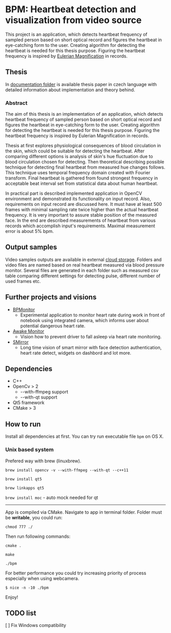 # BPM: Heartbeat detection and visualization from video source
This project is an application, which detects heartbeat frequency of sampled person based on short optical record and figures the heartbeat in eye-catching form to the user. Creating algorithm for detecting the heartbeat is needed for this thesis purpose. Figuring the heartbeat frequency is inspired by [Eulerian Magnification](http://people.csail.mit.edu/mrub/vidmag/) in records.

## Thesis
In [documentation folder](https://github.com/michalsindelar/bpm/tree/master/documentation) is available thesis paper in czech language with detailed information about implementation and theory behind.

### Abstract
The aim of this thesis is an implementation of an application, which detects heartbeat frequency of sampled person based on short optical record and figures the heartbeat in eye-catching form to the user. Creating algorithm for detecting the heartbeat is needed for this thesis purpose. Figuring the heartbeat frequency is inspired by Eulerian Magnification in records.

Thesis at first explores physiological consequences of blood circulation in the skin, which could be suitable for detecting the heartbeat. After comparing different options is analysis of skin's hue fluctuation due to blood circulation chosen for detecting. Then theoretical describing possible technique for detecting final heartbeat from measured hue changes follows. This technique uses temporal frequency domain created with Fourier transform. Final heartbeat is gathered from found strongest frequency in acceptable beat interval set from statistical data about human heartbeat.

In practical part is described implemented application in OpenCV environment and demonstrated its functionality on input record. Also, requirements on input record are discussed here. It must have at least 500 frames with minimal sampling rate twice higher than the actual heartbeat frequency. It is very important to assure stable position of the measured face. In the end are described measurements of heartbeat from various records which accomplish input's requirements. Maximal measurement error is about 5% bpm.


## Output samples
Video samples outputs are available in external [cloud storage](https://app.box.com/s/mrfgf7ximq980dwm3mwnod3dhpzm185w). Folders and video files are named based on real heartbeat measured via blood pressure monitor. Several files are generated in each folder such as measured csv table comparing different settings for detecting pulse, different number of used frames etc.



## Further projects and visions
- [BPMonitor](https://github.com/michalsindelar/BPMonitor)
    - Experimental application to monitor heart rate during work in front of notebook using integrated camera, which informs user about potential dangerous heart rate.
- [Awake Monitor](https://github.com/michalsindelar/awakeMonitor)
    - Vision how to prevent driver to fall asleep via heart rate monitoring.
- [SMirror](https://github.com/michalsindelar/SMirror)
    - Long time vision of smart mirror with face detection authentication, heart rate detect, widgets on dashbord and lot more.



## Dependencies
* C++
* OpenCv > 2
  * --with-ffmpeg support
  * --with-qt support
* Qt5 framework
* CMake > 3


## How to run
Install all dependencies at first. You can try run executable file `bpm` on OS X.

### Unix based system
Prefered way with brew (linuxbrew).

`brew install opencv -v --with-ffmpeg --with-qt --c++11`

`brew install qt5`

`brew linkapps qt5`

`brew install moc` - auto mock needed for qt

---

App is compiled via CMake. Navigate to app in terminal folder. Folder must be __writable__, you could run:

`chmod 777 ./`

Then run following commands:

`cmake .`

`make`

`./bpm`

For better performance you could try increasing priority of process especially when using webcamera.

`$ nice -n -10 ./bpm`

Enjoy!

## TODO list
[ ] Fix Windows compatibility

